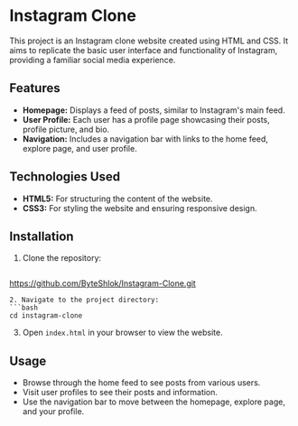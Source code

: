 # Instagram Clone

This project is an Instagram clone website created using HTML and CSS. It aims to replicate the basic user interface and functionality of Instagram, providing a familiar social media experience.

## Features

- **Homepage:** Displays a feed of posts, similar to Instagram's main feed.
- **User Profile:** Each user has a profile page showcasing their posts, profile picture, and bio.
- **Navigation:** Includes a navigation bar with links to the home feed, explore page, and user profile.

## Technologies Used

- **HTML5:** For structuring the content of the website.
- **CSS3:** For styling the website and ensuring responsive design.

## Installation

1. Clone the repository:
   ```bash
  https://github.com/ByteShlok/Instagram-Clone.git
   ```
2. Navigate to the project directory:
   ```bash
   cd instagram-clone
   ```
3. Open `index.html` in your browser to view the website.

## Usage

- Browse through the home feed to see posts from various users.
- Visit user profiles to see their posts and information.
- Use the navigation bar to move between the homepage, explore page, and your profile.
  
